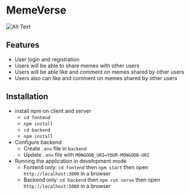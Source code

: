 # MemeVerse

![Alt Text](https://media.giphy.com/media/sVJsujIiUEWLaDQQpV/giphy.gif?cid=790b7611462e0b91149c5f8adff3f3d1f9f9552b82f04a3a&rid=giphy.gif&ct=g)
## Features
* User login and registration
* Users will be able to share memes with other users
* Users will be able like and comment on memes shared by other users
* Users also can like and comment on memes shared by other users




## Installation

- install npm on client and server
  - `cd fontend`
  - `npm install`
  - `cd backend`
  - `npm install`
- Configure backend
  - Create `.env` file in `backend`
  - Update `.env` file with `MONGODB_URI=YOUR-MONGODB-URI` 
- Running the application in development mode
  -  Fontend only: `cd fontend` then `npm start` then open `http://localhost:3000` in a browser
  - Backend only: `cd backend` then `npm run serve` then open `http://localhost:5000` in a browser
